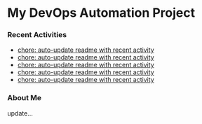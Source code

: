 # My DevOps Automation Project

### Recent Activities
<!-- activity:START -->
- [chore: auto-update readme with recent activity](https://github.com/kaigiii/mybowling-app/commit/e09d360a827bd31289f406985d8af8e737780c36)
- [chore: auto-update readme with recent activity](https://github.com/kaigiii/mybowling-app/commit/b2cd937a0db903ce054bbedb74bb0c449b4fa8c7)
- [chore: auto-update readme with recent activity](https://github.com/kaigiii/mybowling-app/commit/b456b8c53c5efb91e49d838f544da2c849a33143)
- [chore: auto-update readme with recent activity](https://github.com/kaigiii/mybowling-app/commit/9c8f66ab12c7cb73d3894a1c150f6eb98ddb4d49)
- [chore: auto-update readme with recent activity](https://github.com/kaigiii/mybowling-app/commit/2c6d7beccbab221601d5cb93ab6740b3d668b7ff)
<!-- activity:END -->

### About Me
<!-- MYLINKS:START -->
<!-- MYLINKS:END -->

update...
